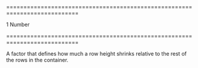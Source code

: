 ===========================================================================
<!--default-->1<!--/default-->
<!--type-->Number<!--/type-->
===========================================================================

<!--shortDescription-->
A factor that defines how much a row height shrinks relative to the rest of the rows in the container.
<!--/shortDescription-->

<!--fullDescription-->

<!--/fullDescription-->